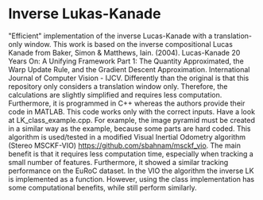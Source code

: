# Inverse Lukas-Kanade
"Efficient" implementation of the inverse Lucas-Kanade with a translation-only window. This work is based on the inverse compositional Lucas Kanade from Baker, Simon & Matthews, Iain. (2004). Lucas-Kanade 20 Years On: A Unifying Framework Part 1: The Quantity Approximated, the Warp Update Rule, and the Gradient Descent Approximation. International Journal of Computer Vision - IJCV.
Differently than the original is that this repository only considers a translation window only. Therefore, the calculations are slightly simplified and requires less computation. Furthermore, it is programmed in C++ whereas the authors provide their code in MATLAB.
This code works only with the correct inputs. Have a look at LK_class_example.cpp. For example, the image pyramid must be created in a similar way as the example, because some parts are hard coded.
This algorithm is used/tested in a modified Visual Inertial Odometry algorithm (Stereo MSCKF-VIO) https://github.com/sbahnam/msckf_vio. The main benefit is that it requires less computation time, especially when tracking a small number of features. Furthermore, it showed a similar tracking performance on the EuRoC dataset. In the VIO the algorithm the inverse LK is implemented as a function. However, using the class implementation has some computational benefits, while still perform similarly.
